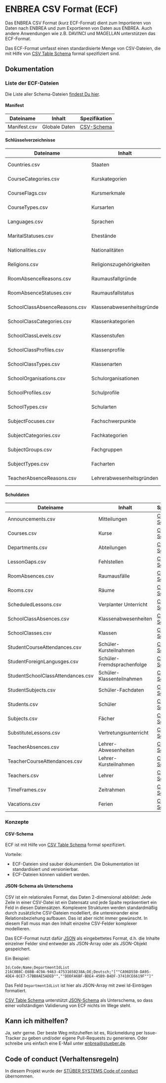 # ENBREA CSV Format (ECF)

Das ENBREA CSV Format (kurz ECF-Format) dient zum Importieren von Daten nach ENBREA und zum Exportieren von Daten aus ENBREA. Auch andere Anwendungen wie z.B. DAVINCI und MAGELLAN unterstützen das ECF-Format.

Das ECF-Format umfasst einen standardisierte Menge von CSV-Dateien, die mit Hilfe von [CSV Table Schema](https://openpotato.github.io/csv-table-schema/) formal spezifiziert sind. 

## Dokumentation

### Liste der ECF-Dateien

Die Liste aller Schema-Dateien [findest Du hier](src).

#### Manifest

Dateiname                         | Inhalt                          | Spezifikation
--------------------------------- | ------------------------------- | -------------
Manifest.csv                      | Globale Daten                   | [CSV-Schema](src/ecf-manifest.csvts.json)

#### Schlüsselverzeichnisse

Dateiname                         | Inhalt                          | Spezifikation
--------------------------------- | ------------------------------- | -------------
Countries.csv                     | Staaten                         | [CSV-Schema](src/ecf-countries.csvts.json)
CourseCategories.csv              | Kurskategorien                  | [CSV-Schema](src/ecf-catalog.csvts.json)
CourseFlags.csv                   | Kursmerkmale                    | [CSV-Schema](src/ecf-catalog.csvts.json)
CourseTypes.csv                   | Kursarten                       | [CSV-Schema](src/ecf-catalog.csvts.json)
Languages.csv                     | Sprachen                        | [CSV-Schema](src/ecf-languages.csvts.json)
MaritalStatuses.csv               | Ehestände                       | [CSV-Schema](src/ecf-catalog.csvts.json)
Nationalities.csv                 | Nationalitäten                  | [CSV-Schema](src/ecf-nationalities.csvts.json)
Religions.csv                     | Religionszugehörigkeiten        | [CSV-Schema](src/ecf-catalog.csvts.json)
RoomAbsenceReasons.csv            | Raumausfallgründe               | [CSV-Schema](src/ecf-catalog.csvts.json)
RoomAbsenceStatuses.csv           | Raumausfallstatus               | [CSV-Schema](src/ecf-catalog.csvts.json)
SchoolClassAbsenceReasons.csv     | Klassenabwesenheitsgründe       | [CSV-Schema](src/ecf-catalog.csvts.json)
SchoolClassCategories.csv         | Klassenkategorien               | [CSV-Schema](src/ecf-catalog.csvts.json)
SchoolClassLevels.csv             | Klassenstufen                   | [CSV-Schema](src/ecf-catalog.csvts.json)
SchoolClassProfiles.csv           | Klassenprofile                  | [CSV-Schema](src/ecf-catalog.csvts.json)
SchoolClassTypes.csv              | Klassenarten                    | [CSV-Schema](src/ecf-catalog.csvts.json)
SchoolOrganisations.csv           | Schulorganisationen             | [CSV-Schema](src/ecf-catalog.csvts.json)
SchoolProfiles.csv                | Schulprofile                    | [CSV-Schema](src/ecf-catalog.csvts.json)
SchoolTypes.csv                   | Schularten                      | [CSV-Schema](src/ecf-catalog.csvts.json)
SubjectFocuses.csv                | Fachschwerpunkte                | [CSV-Schema](src/ecf-catalog.csvts.json)
SubjectCategories.csv             | Fachkategorien                  | [CSV-Schema](src/ecf-subject-categories.csvts.json)
SubjectGroups.csv                 | Fachgruppen                     | [CSV-Schema](src/ecf-catalog.csvts.json)
SubjectTypes.csv                  | Facharten                       | [CSV-Schema](src/ecf-catalog.csvts.json)
TeacherAbsenceReasons.csv         | Lehrerabwesenheitsgründen       | [CSV-Schema](src/ecf-catalog.csvts.json)

#### Schuldaten

Dateiname                         | Inhalt                          | Spezifikation
--------------------------------- | ------------------------------- | -------------
Announcements.csv                 | Mitteilungen                    | [CSV-Schema](src/ecf-announcements.csvts.json)
Courses.csv                       | Kurse                           | [CSV-Schema](src/ecf-courses.csvts.json)
Departments.csv                   | Abteilungen                     | [CSV-Schema](src/ecf-departments.csvts.json)
LessonGaps.csv                    | Fehlstellen                     | [CSV-Schema](src/ecf-lesson-gaps.csvts.json)
RoomAbsences.csv                  | Raumausfälle                    | [CSV-Schema](src/ecf-room-absences.csvts.json)
Rooms.csv                         | Räume                           | [CSV-Schema](src/ecf-rooms.csvts.json)
ScheduledLessons.csv              | Verplanter Unterricht           | [CSV-Schema](src/ecf-scheduled-lessons.csvts.json)
SchoolClassAbsences.csv           | Klassenabwesenheiten            | [CSV-Schema](src/ecf-schoolclass-absences.csvts.json)
SchoolClasses.csv                 | Klassen                         | [CSV-Schema](src/ecf-schoolclasses.csvts.json)
StudentCourseAttendances.csv      | Schüler-Kursteilnahmen          | [CSV-Schema](src/ecf-student-course-attendances.csvts.json)
StudentForeignLangusges.csv       | Schüler-Fremdsprachenfolge      | [CSV-Schema](src/ecf-student-foreign-languages.csvts.json)
StudentSchoolClassAttendances.csv | Schüler-Klassenteilnahmen       | [CSV-Schema](src/ecf-student-schoolclass-attendances.csvts.json)
StudentSubjects.csv               | Schüler-Fachdaten               | [CSV-Schema](src/ecf-student-subjects.csvts.json)
Students.csv                      | Schüler                         | [CSV-Schema](src/ecf-students.csvts.json)
Subjects.csv                      | Fächer                          | [CSV-Schema](src/ecf-subjects.csvts.json)
SubstituteLessons.csv             | Vertretungsunterricht           | [CSV-Schema](src/ecf-substitute-lessons.csvts.json)
TeacherAbsences.csv               | Lehrer-Abwesenheiten            | [CSV-Schema](src/ecf-teacher-absences.csvts.json)
TeacherCourseAttendances.csv      | Lehrer-Kursteilnahmen           | [CSV-Schema](src/ecf-teacher-course-attendances.csvts.json)
Teachers.csv                      | Lehrer                          | [CSV-Schema](src/ecf-teachers.csvts.json)
TimeFrames.csv                    | Zeitrahmen                      | [CSV-Schema](src/ecf-timeframes.csvts.json)
Vacations.csv                     | Ferien                          | [CSV-Schema](src/ecf-vacations.csvts.json)

### Konzepte

#### CSV-Schema

ECF ist mit Hilfe von [CSV Table Schema](https://openpotato.github.io/csv-table-schema/) formal spezifiziert. 

Vorteile:

+ ECF-Dateien sind sauber dokumentiert. Die Dokumentation ist standardisiert und versionierbar.
+ ECF-Dateien können validiert werden.

#### JSON-Schema als Unterschema

CSV ist ein relationales Format, das Daten 2-dimensional abbildet: Jede Zeile in einer CSV-Datei ist ein Datensatz und jede Spalte repräsentiert ein Feld in diesen Datensätzen. Komplexere Strukturen werden standardmäßig durch zusätzliche CSV-Dateien modelliert, die untereinander eine Relationsbeziehung aufbauen. Das ist aber nicht immer gewünscht. In diesem Fall muss man den Inhalt einzelne CSV-Felder komplexer modellieren. 

Das ECF-Format nutzt dafür [JSON](https://www.json.org/json-de.html) als eingebettetes Format, d.h. die Inhalte einzelner Felder sind entweder als JSON-Array oder als JSON-Objekt gespeichert.

Ein Beispiel:

```
Id;Code;Name;DepartmentIdList
216C0B8C-E6BB-4C9A-9463-47531650238A;DE;Deutsch;"[""CA96D550-DA95-4DE4-8CE7-57BB8AE5ADED"",""DDDFA6BF-BDE4-45B9-B4DF-37410CE6619F""]"
```

Das Feld `DepartmentIdList` ist hier als JSON-Array mit zwei Id-Einträgen formatiert.

[CSV Table Schema](https://openpotato.github.io/csv-table-schema/) unterstützt [JSON-Schema](https://json-schema.org/) als Unterschema, so dass einer vollständigen Validierung von ECF nichts im Wege steht.

## Kann ich mithelfen?

Ja, sehr gerne. Der beste Weg mitzuhelfen ist es, Rückmeldung per Issue-Tracker zu geben und/oder eigene Pull-Requests zu generieren. Oder schreibe uns einfach eine E-Mail unter enbrea@stueber.de.

## Code of conduct (Verhaltensregeln)

In diesem Projekt wurde der [STÜBER SYSTEMS Code of conduct](https://www.stueber.de/code-of-conduct.php) übernommen.
